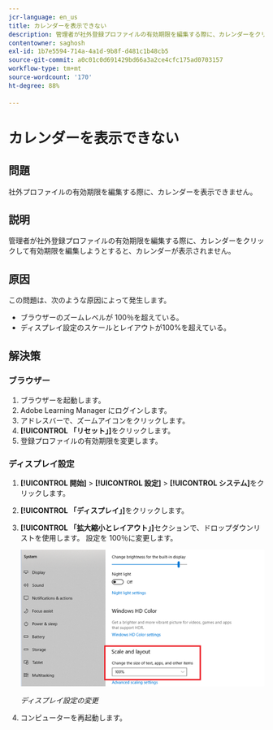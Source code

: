 ```yaml
---
jcr-language: en_us
title: カレンダーを表示できない
description: 管理者が社外登録プロファイルの有効期限を編集する際に、カレンダーをクリックして有効期限を編集しようとすると、カレンダーが表示されません。
contentowner: saghosh
exl-id: 1b7e5594-714a-4a1d-9b8f-d481c1b48cb5
source-git-commit: a0c01c0d691429bd66a3a2ce4cfc175ad0703157
workflow-type: tm+mt
source-wordcount: '170'
ht-degree: 88%

---
```


# カレンダーを表示できない

## 問題

社外プロファイルの有効期限を編集する際に、カレンダーを表示できません。

## 説明

管理者が社外登録プロファイルの有効期限を編集する際に、カレンダーをクリックして有効期限を編集しようとすると、カレンダーが表示されません。

## 原因

この問題は、次のような原因によって発生します。

* ブラウザーのズームレベルが 100％を超えている。
* ディスプレイ設定のスケールとレイアウトが100%を超えている。

## 解決策

### ブラウザー

1. ブラウザーを起動します。
1. Adobe Learning Manager にログインします。
1. アドレスバーで、ズームアイコンをクリックします。
1. **[!UICONTROL 「リセット」]**&#x200B;をクリックします。
1. 登録プロファイルの有効期限を変更します。

### ディスプレイ設定

1. **[!UICONTROL 開始]** > **[!UICONTROL 設定]** > **[!UICONTROL システム]**&#x200B;をクリックします。
1. **[!UICONTROL 「ディスプレイ」]**&#x200B;をクリックします。
1. **[!UICONTROL 「拡大縮小とレイアウト」]**&#x200B;セクションで、ドロップダウンリストを使用します。 設定を 100％に変更します。

   ![](assets/scale-layout.png)

   *ディスプレイ設定の変更*

1. コンピューターを再起動します。
